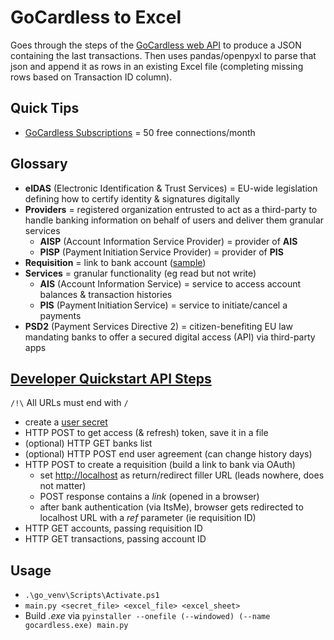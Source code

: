 # GoCardless to Excel

Goes through the steps of the [GoCardless web API](https://bankaccountdata.gocardless.com/companies/complete/developer) to produce a JSON containing the last transactions.
Then uses pandas/openpyxl to parse that json and append it as rows in an existing Excel file (completing missing rows based on Transaction ID column).

## Quick Tips

* [GoCardless Subscriptions](https://bankaccountdata.gocardless.com/companies/upgrade-plan/info) = 50 free connections/month

## Glossary

* **eIDAS** (Electronic Identification & Trust Services) = EU-wide legislation defining how to certify identity & signatures digitally
* **Providers** = registered organization entrusted to act as a third-party to handle banking information on behalf of users and deliver them granular services
  * **AISP** (Account Information Service Provider) = provider of **AIS**
  * **PISP** (Payment Initiation Service Provider) = provider of **PIS**
* **Requisition** = link to bank account ([sample](https://bankaccountdata.gocardless.com/data))
* **Services** = granular functionality (eg read but not write)
  * **AIS** (Account Information Service) = service to access account balances & transaction histories
  * **PIS** (Payment Initiation Service) = service to initiate/cancel a payments
* **PSD2** (Payment Services Directive 2) = citizen-benefiting EU law mandating banks to offer a secured digital access (API) via third-party apps

## [Developer Quickstart API Steps](https://developer.gocardless.com/bank-account-data/quick-start-guide)

`/!\` All URLs must end with `/`

* create a [user secret](https://bankaccountdata.gocardless.com/user-secrets)
* HTTP POST to get access (& refresh) token, save it in a file
* (optional) HTTP GET banks list
* (optional) HTTP POST end user agreement (can change history days)
* HTTP POST to create a requisition (build a link to bank via OAuth)
  * set <http://localhost> as return/redirect filler URL (leads nowhere, does not matter)
  * POST response contains a _link_ (opened in a browser)
  * after bank authentication (via ItsMe), browser gets redirected to localhost URL with a _ref_ parameter (ie requisition ID)
* HTTP GET accounts, passing requisition ID
* HTTP GET transactions, passing account ID

## Usage

* `.\go_venv\Scripts\Activate.ps1`
* `main.py <secret_file> <excel_file> <excel_sheet>`
* Build _.exe_ via `pyinstaller --onefile (--windowed) (--name gocardless.exe) main.py`
